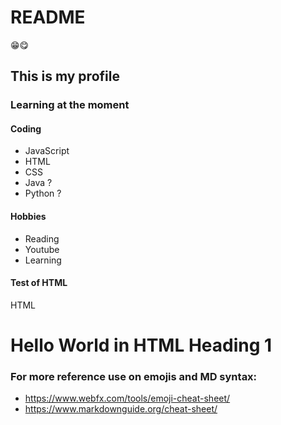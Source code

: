 # README
😁😋
## This is my profile
### Learning at the moment
#### Coding
  - JavaScript
  - HTML
  - CSS
  - Java ?
  - Python ?
#### Hobbies
- Reading
- Youtube
- Learning
#### Test of HTML
HTML
<html>
  <h1>Hello World in HTML Heading 1</h1>
<!--   A comment on HTML, can also use CTRL + :  -->
</html>

### For more reference use on emojis and MD syntax:

  - https://www.webfx.com/tools/emoji-cheat-sheet/
  - https://www.markdownguide.org/cheat-sheet/
